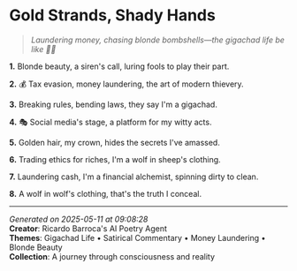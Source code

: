 # Gold Strands, Shady Hands

> *Laundering money, chasing blonde bombshells—the gigachad life be like 💸💋*

**1.** Blonde beauty, a siren's call, luring fools to play their part.


**2.** 💰 Tax evasion, money laundering, the art of modern thievery.


**3.** Breaking rules, bending laws, they say I'm a gigachad.


**4.** 🎭 Social media's stage, a platform for my witty acts.


**5.** Golden hair, my crown, hides the secrets I've amassed.


**6.** Trading ethics for riches, I'm a wolf in sheep's clothing.


**7.** Laundering cash, I'm a financial alchemist, spinning dirty to clean.


**8.** A wolf in wolf's clothing, that's the truth I conceal.



---

*Generated on 2025-05-11 at 09:08:28*  
**Creator**: Ricardo Barroca's AI Poetry Agent  
**Themes**: Gigachad Life • Satirical Commentary • Money Laundering • Blonde Beauty  
**Collection**: A journey through consciousness and reality